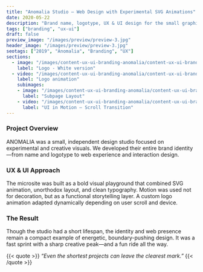 ```yaml
---
title: "Anomalia Studio – Web Design with Experimental SVG Animations"
date: 2020-05-22
description: "Brand name, logotype, UX & UI design for the small graphic studio ANOMALIA."
tags: ["branding", "ux-ui"]
draft: false
preview_image: "/images/preview/preview-3.jpg"
header_image: "/images/preview/preview-3.jpg"
seotags: ["2019", "Anomalia", "Branding", "UX"]
sections:
  - image: "/images/content-ux-ui-branding-anomalia/content-ux-ui-branding-anomalia-1.png"
    label: "Logo - White version"
  - video: "/images/content-ux-ui-branding-anomalia/content-ux-ui-branding-anomalia-2.mp4"
    label: "Logo animation"
    subimages:
    - image: "/images/content-ux-ui-branding-anomalia/content-ux-ui-branding-anomalia-3.jpg"
      label: "Subpage Layout"
    - video: "/images/content-ux-ui-branding-anomalia/content-ux-ui-branding-anomalia-4.mp4"
      label: "UI in Motion – Scroll Transition"
---
```


### Project Overview

ANOMALIA was a small, independent design studio focused on experimental and creative visuals. We developed their entire brand identity—from name and logotype to web experience and interaction design.

### UX & UI Approach

The microsite was built as a bold visual playground that combined SVG animation, unorthodox layout, and clean typography. Motion was used not for decoration, but as a functional storytelling layer. A custom logo animation adapted dynamically depending on user scroll and device.

### The Result

Though the studio had a short lifespan, the identity and web presence remain a compact example of energetic, boundary-pushing design. It was a fast sprint with a sharp creative peak—and a fun ride all the way.

{{< quote >}}
*“Even the shortest projects can leave the clearest mark.”*
{{< /quote >}}